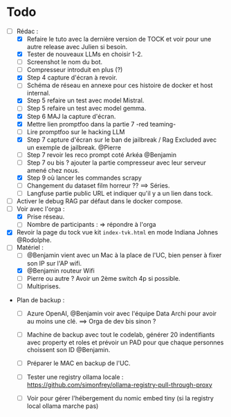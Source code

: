 # Todo

- [ ] Rédac :
    - [X] Refaire le tuto avec la dernière version de TOCK et voir pour une autre release avec Julien si besoin.
    - [X] Tester de nouveaux LLMs en choisir 1-2.
    - [ ] Screenshot le nom du bot.
    - [ ] Compresseur introduit en plus (?)
    - [X] Step 4 capture d'écran à revoir.
    - [ ] Schéma de réseau en annexe pour ces histoire de docker et host internal.
    - [X] Step 5 refaire un test avec model Mistral.
    - [ ] Step 5 refaire un test avec model gemma.
    - [X] Step 6 MAJ la capture d'écran.
    - [X] Mettre lien promptfoo dans la partie 7 -red teaming-
    - [ ] Lire promptfoo sur le hacking LLM
    - [X] Step 7 capture d'écran sur le ban de jailbreak / Rag Excluded avec un exemple de jailbreak. @Pierre
    - [ ] Step 7 revoir les reco prompt coté Arkéa @Benjamin
    - [ ] Step 7 ou bis ? ajouter la partie compresseur avec leur serveur amené chez nous.
    - [X] Step 9 où lancer les commandes scrapy
    - [ ] Changement du dataset film horreur ?? ==> Séries.
    - [ ] Langfuse partie public URL et indiquer qu'il y a un lien dans tock.
- [ ] Activer le debug RAG par défaut dans le docker compose.
- [ ] Voir avec l'orga :
  - [X] Prise réseau.
  - [ ] Nombre de participants : => répondre à l'orga
- [X] Revoir la page du tock vue kit `index-tvk.html` en mode Indiana Johnes @Rodolphe.
- [ ] Matériel :
  - [ ] @Benjamin vient avec un Mac à la place de l'UC, bien penser à fixer son IP sur l'AP wifi.
  - [X] @Benjamin routeur Wifi
  - [ ] Pierre ou autre ? Avoir un 2ème switch 4p si possible.
  - [ ] Multiprises.
- Plan de backup :
  - [ ] Azure OpenAI, @Benjamin voir avec l'équipe Data Archi pour avoir au moins une clé. ==> Orga de dev bis sinon ?
  - [ ] Machine de backup avec tout le codelab, générer 20 indentifiants avec property et roles et prévoir un PAD pour que chaque personnes choissent son ID @Benjamin.
  - [ ] Préparer le MAC en backup de l'UC.
  - [ ] Tester une registry ollama locale : https://github.com/simonfrey/ollama-registry-pull-through-proxy
  - [ ] Voir pour gérer l'hébergement du nomic embed tiny (si la registry local ollama marche pas)


